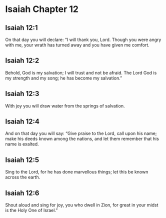 # Isaiah Chapter 12

## Isaiah 12:1
On that day you will declare: “I will thank you, Lord. Though you were angry with me, your wrath has turned away and you have given me comfort.

## Isaiah 12:2
Behold, God is my salvation; I will trust and not be afraid. The Lord God is my strength and my song; he has become my salvation.”

## Isaiah 12:3
With joy you will draw water from the springs of salvation.

## Isaiah 12:4
And on that day you will say: “Give praise to the Lord, call upon his name; make his deeds known among the nations, and let them remember that his name is exalted.

## Isaiah 12:5
Sing to the Lord, for he has done marvellous things; let this be known across the earth.

## Isaiah 12:6
Shout aloud and sing for joy, you who dwell in Zion, for great in your midst is the Holy One of Israel.”
